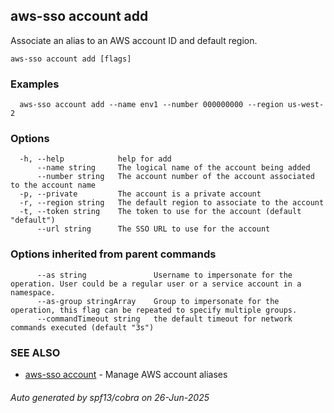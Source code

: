## aws-sso account add

Associate an alias to an AWS account ID and default region.

```
aws-sso account add [flags]
```

### Examples

```
  aws-sso account add --name env1 --number 000000000 --region us-west-2
```

### Options

```
  -h, --help            help for add
      --name string     The logical name of the account being added
      --number string   The account number of the account associated to the account name
  -p, --private         The account is a private account
  -r, --region string   The default region to associate to the account
  -t, --token string    The token to use for the account (default "default")
      --url string      The SSO URL to use for the account
```

### Options inherited from parent commands

```
      --as string               Username to impersonate for the operation. User could be a regular user or a service account in a namespace.
      --as-group stringArray    Group to impersonate for the operation, this flag can be repeated to specify multiple groups.
      --commandTimeout string   the default timeout for network commands executed (default "3s")
```

### SEE ALSO

* [aws-sso account](aws-sso_account.md)	 - Manage AWS account aliases

###### Auto generated by spf13/cobra on 26-Jun-2025
